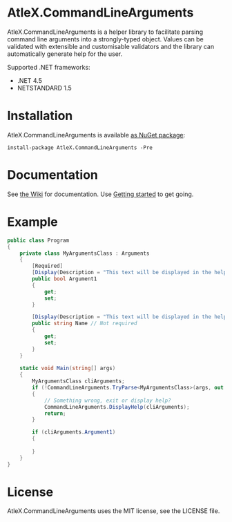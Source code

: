 # AtleX.CommandLineArguments

AtleX.CommandLineArguments is a helper library to facilitate parsing command line arguments into a strongly-typed object. Values can be validated with extensible
and customisable validators and the library can automatically generate help for the user.

Supported .NET frameworks:
* .NET 4.5
* NETSTANDARD 1.5

# Installation

AtleX.CommandLineArguments is available [as NuGet package](https://www.nuget.org/packages/AtleX.CommandLineArguments/):

```
install-package AtleX.CommandLineArguments -Pre
```

# Documentation

See [the Wiki](https://github.com/akamsteeg/AtleX.CommandLineArguments/wiki) for documentation. Use 
[Getting started](https://github.com/akamsteeg/AtleX.CommandLineArguments/wiki/Getting-started) to get going.

# Example

```csharp
public class Program
{
	private class MyArgumentsClass : Arguments
	{
		[Required]
		[Display(Description = "This text will be displayed in the help, when requested")]
		public bool Argument1
		{
			get;
			set;
		}

		[Display(Description = "This text will be displayed in the help, when requested")]
		public string Name // Not required
		{
			get;
			set;
		}
	}
	
	static void Main(string[] args)
	{
		MyArgumentsClass cliArguments;
		if (!CommandLineArguments.TryParse<MyArgumentsClass>(args, out cliArguments))
		{
			// Something wrong, exit or display help?
			CommandLineArguments.DisplayHelp(cliArguments);
			return;
		}

		if (cliArguments.Argument1)
		{
		
		}
	}
}
```

# License

AtleX.CommandLineArguments uses the MIT license, see the LICENSE file.
